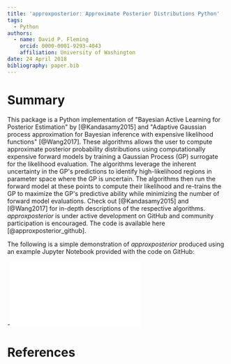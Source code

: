 ```yaml
---
title: 'approxposterior: Approximate Posterior Distributions Python'
tags:
  - Python
authors:
  - name: David P. Fleming
    orcid: 0000-0001-9293-4043
    affiliation: University of Washington
date: 24 April 2018
bibliography: paper.bib
---
```


# Summary

This package is a Python implementation of "Bayesian Active Learning for Posterior Estimation" by [@Kandasamy2015] and "Adaptive Gaussian process approximation for Bayesian inference with expensive likelihood functions" [@Wang2017]. These algorithms allows the user to compute approximate posterior probability distributions using computationally expensive forward models by training a Gaussian Process (GP) surrogate for the likelihood evaluation.  The algorithms leverage the inherent uncertainty in the GP's predictions to identify high-likelihood regions in parameter space where the GP is uncertain.  The algorithms then run the forward model at these points to compute their likelihood and re-trains the GP to maximize the GP's predictive ability while minimizing the number of forward model evaluations.  Check out [@Kandasamy2015] and [@Wang2017] for in-depth descriptions of the respective algorithms. *approxposterior* is under active development on GitHub and community participation is encouraged.  The code is available here [@approxposterior_github].

The following is a simple demonstration of *approxposterior* produced using an example Jupyter Notebook provided with the code on GitHub:

-![Left: Joint posterior probability distribution of the two model parameters from the Wang and Li (2017) example. The black density map denotes the true distribution while the red contours denote the approximate distribution derived using *approxposterior*. The two distributions are in excellent agreement. Right: Total computational time required to compute the posterior probability distribution of the model parameters from the Wang and Li (2017) example as a function of forward model evaluation time. The MCMC method (blue) runs the forward model for each MCMC iteration, while the orange curve was derived using the *approxposterior* BAPE implementation.](acc_scal.pdf)

# References

